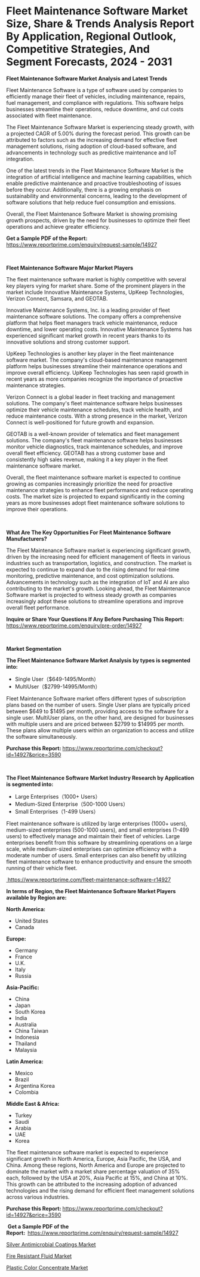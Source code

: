 <p><h1>Fleet Maintenance Software Market Size, Share & Trends Analysis Report By Application, Regional Outlook, Competitive Strategies, And Segment Forecasts, 2024 - 2031</h1></p><p><strong>Fleet Maintenance Software Market Analysis and Latest Trends</strong></p>
<p><p>Fleet Maintenance Software is a type of software used by companies to efficiently manage their fleet of vehicles, including maintenance, repairs, fuel management, and compliance with regulations. This software helps businesses streamline their operations, reduce downtime, and cut costs associated with fleet maintenance.</p><p>The Fleet Maintenance Software Market is experiencing steady growth, with a projected CAGR of 5.00% during the forecast period. This growth can be attributed to factors such as the increasing demand for effective fleet management solutions, rising adoption of cloud-based software, and advancements in technology such as predictive maintenance and IoT integration.</p><p>One of the latest trends in the Fleet Maintenance Software Market is the integration of artificial intelligence and machine learning capabilities, which enable predictive maintenance and proactive troubleshooting of issues before they occur. Additionally, there is a growing emphasis on sustainability and environmental concerns, leading to the development of software solutions that help reduce fuel consumption and emissions.</p><p>Overall, the Fleet Maintenance Software Market is showing promising growth prospects, driven by the need for businesses to optimize their fleet operations and achieve greater efficiency.</p></p>
<p><strong>Get a Sample PDF of the Report:&nbsp;</strong> <a href="https://www.reportprime.com/enquiry/request-sample/14927">https://www.reportprime.com/enquiry/request-sample/14927</a></p>
<p>&nbsp;</p>
<p><strong>Fleet Maintenance Software Major Market Players</strong></p>
<p><p>The fleet maintenance software market is highly competitive with several key players vying for market share. Some of the prominent players in the market include Innovative Maintenance Systems, UpKeep Technologies, Verizon Connect, Samsara, and GEOTAB.</p><p>Innovative Maintenance Systems, Inc. is a leading provider of fleet maintenance software solutions. The company offers a comprehensive platform that helps fleet managers track vehicle maintenance, reduce downtime, and lower operating costs. Innovative Maintenance Systems has experienced significant market growth in recent years thanks to its innovative solutions and strong customer support.</p><p>UpKeep Technologies is another key player in the fleet maintenance software market. The company's cloud-based maintenance management platform helps businesses streamline their maintenance operations and improve overall efficiency. UpKeep Technologies has seen rapid growth in recent years as more companies recognize the importance of proactive maintenance strategies.</p><p>Verizon Connect is a global leader in fleet tracking and management solutions. The company's fleet maintenance software helps businesses optimize their vehicle maintenance schedules, track vehicle health, and reduce maintenance costs. With a strong presence in the market, Verizon Connect is well-positioned for future growth and expansion.</p><p>GEOTAB is a well-known provider of telematics and fleet management solutions. The company's fleet maintenance software helps businesses monitor vehicle diagnostics, track maintenance schedules, and improve overall fleet efficiency. GEOTAB has a strong customer base and consistently high sales revenue, making it a key player in the fleet maintenance software market.</p><p>Overall, the fleet maintenance software market is expected to continue growing as companies increasingly prioritize the need for proactive maintenance strategies to enhance fleet performance and reduce operating costs. The market size is projected to expand significantly in the coming years as more businesses adopt fleet maintenance software solutions to improve their operations.</p></p>
<p>&nbsp;</p>
<p><strong>What Are The Key Opportunities For Fleet Maintenance Software Manufacturers?</strong></p>
<p><p>The Fleet Maintenance Software market is experiencing significant growth, driven by the increasing need for efficient management of fleets in various industries such as transportation, logistics, and construction. The market is expected to continue to expand due to the rising demand for real-time monitoring, predictive maintenance, and cost optimization solutions. Advancements in technology such as the integration of IoT and AI are also contributing to the market's growth. Looking ahead, the Fleet Maintenance Software market is projected to witness steady growth as companies increasingly adopt these solutions to streamline operations and improve overall fleet performance.</p></p>
<p><strong>Inquire or Share Your Questions If Any Before Purchasing This Report:</strong> <a href="https://www.reportprime.com/enquiry/pre-order/14927">https://www.reportprime.com/enquiry/pre-order/14927</a></p>
<p>&nbsp;</p>
<p><strong>Market Segmentation</strong></p>
<p><strong>The Fleet Maintenance Software Market Analysis by types is segmented into:</strong></p>
<p><ul><li>Single User（$649-1495/Month）</li><li>MultiUser（$2799-14995/Month）</li></ul></p>
<p><p>Fleet Maintenance Software market offers different types of subscription plans based on the number of users. Single User plans are typically priced between $649 to $1495 per month, providing access to the software for a single user. MultiUser plans, on the other hand, are designed for businesses with multiple users and are priced between $2799 to $14995 per month. These plans allow multiple users within an organization to access and utilize the software simultaneously.</p></p>
<p><strong>Purchase this Report:&nbsp;</strong><a href="https://www.reportprime.com/checkout?id=14927&price=3590">https://www.reportprime.com/checkout?id=14927&price=3590</a></p>
<p>&nbsp;</p>
<p><strong>The Fleet Maintenance Software Market Industry Research by Application is segmented into:</strong></p>
<p><ul><li>Large Enterprises（1000+ Users）</li><li>Medium-Sized Enterprise（500-1000 Users）</li><li>Small Enterprises（1-499 Users）</li></ul></p>
<p><p>Fleet maintenance software is utilized by large enterprises (1000+ users), medium-sized enterprises (500-1000 users), and small enterprises (1-499 users) to effectively manage and maintain their fleet of vehicles. Large enterprises benefit from this software by streamlining operations on a large scale, while medium-sized enterprises can optimize efficiency with a moderate number of users. Small enterprises can also benefit by utilizing fleet maintenance software to enhance productivity and ensure the smooth running of their vehicle fleet.</p></p>
<p><a href="https://www.reportprime.com/fleet-maintenance-software-r14927">&nbsp;https://www.reportprime.com/fleet-maintenance-software-r14927</a></p>
<p><strong>In terms of Region, the Fleet Maintenance Software Market Players available by Region are:</strong></p>
<p>
    <p> <strong> North America: </strong>
        <ul>
            <li>United States</li>
            <li>Canada</li>
        </ul>
        </p> 
    <p> <strong> Europe: </strong>
        <ul>
            <li>Germany</li>
            <li>France</li>
            <li>U.K.</li>
            <li>Italy</li>
            <li>Russia</li>
        </ul>
        </p> 
    <p> <strong> Asia-Pacific: </strong>
        <ul>
            <li>China</li>
            <li>Japan</li>
            <li>South Korea</li>
            <li>India</li>
            <li>Australia</li>
            <li>China Taiwan</li>
            <li>Indonesia</li>
            <li>Thailand</li>
            <li>Malaysia</li>
        </ul>
        </p> 
    <p> <strong> Latin America: </strong>
        <ul>
            <li>Mexico</li>
            <li>Brazil</li>
            <li>Argentina Korea</li>
            <li>Colombia</li>
        </ul>
        </p> 
    <p> <strong> Middle East & Africa: </strong>
        <ul>
            <li>Turkey</li>
            <li>Saudi</li>
            <li>Arabia</li>
            <li>UAE</li>
            <li>Korea</li>
        </ul>
    </p>
    </p>
<p><p>The fleet maintenance software market is expected to experience significant growth in North America, Europe, Asia Pacific, the USA, and China. Among these regions, North America and Europe are projected to dominate the market with a market share percentage valuation of 35% each, followed by the USA at 20%, Asia Pacific at 15%, and China at 10%. This growth can be attributed to the increasing adoption of advanced technologies and the rising demand for efficient fleet management solutions across various industries.</p></p>
<p><strong>Purchase this Report: </strong><a href="https://www.reportprime.com/checkout?id=14927&price=3590">https://www.reportprime.com/checkout?id=14927&price=3590</a></p>
<p>&nbsp;<strong>Get a Sample PDF of the Report:&nbsp;&nbsp;</strong><a href="https://www.reportprime.com/enquiry/request-sample/14927">https://www.reportprime.com/enquiry/request-sample/14927</a></p>
<p><strong></strong></p>
<p><p><a href="https://www.linkedin.com/pulse/insights-silver-antimicrobial-coatings-market-size-analysing-6tlaf?trackingId=yffhQhma%2BWJR135i6swIcg%3D%3D">Silver Antimicrobial Coatings Market</a></p><p><a href="https://www.linkedin.com/pulse/fire-resistant-fluid-market-size-furnishes-valuable-information-vlyec?trackingId=vqbUd3%2Bz43kiLmRR%2F1k3Sw%3D%3D">Fire Resistant Fluid Market</a></p><p><a href="https://www.linkedin.com/pulse/plastic-color-concentrate-market-offers-provide-insightful-whh9c?trackingId=vM6xs%2BiBrgI66uxwAVgROA%3D%3D">Plastic Color Concentrate Market</a></p></p>
